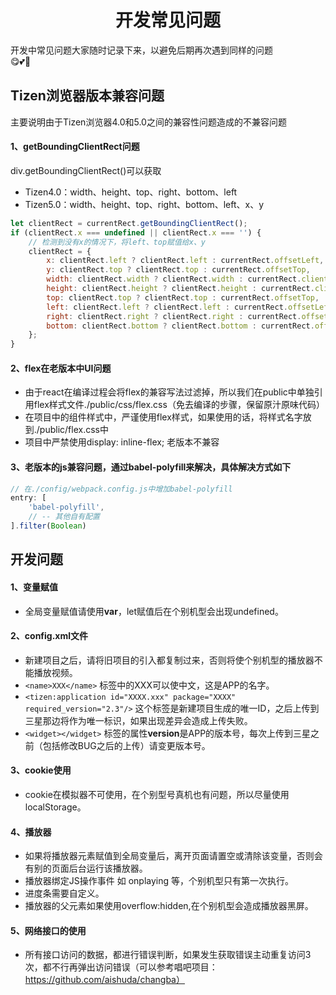 <!-- 项目大标题 -->
<h1 align="center">开发常见问题</h1>
<!-- 文档说明 -->
开发中常见问题大家随时记录下来，以避免后期再次遇到同样的问题<br/>
😋💕🦄

## Tizen浏览器版本兼容问题
主要说明由于Tizen浏览器4.0和5.0之间的兼容性问题造成的不兼容问题
#### 1、getBoundingClientRect问题
div.getBoundingClientRect()可以获取
* Tizen4.0：width、height、top、right、bottom、left
* Tizen5.0：width、height、top、right、bottom、left、x、y

```javascript
let clientRect = currentRect.getBoundingClientRect();
if (clientRect.x === undefined || clientRect.x === '') {
    // 检测到没有x的情况下，将left、top赋值给x、y
    clientRect = {
        x: clientRect.left ? clientRect.left : currentRect.offsetLeft,
        y: clientRect.top ? clientRect.top : currentRect.offsetTop,
        width: clientRect.width ? clientRect.width : currentRect.clientWidth,
        height: clientRect.height ? clientRect.height : currentRect.clientHeight,
        top: clientRect.top ? clientRect.top : currentRect.offsetTop,
        left: clientRect.left ? clientRect.left : currentRect.offsetLeft,
        right: clientRect.right ? clientRect.right : currentRect.offsetLeft + currentRect.clientWidth,
        bottom: clientRect.bottom ? clientRect.bottom : currentRect.offsetTop + currentRect.clientHeight
    };
}
```
#### 2、flex在老版本中UI问题
- 由于react在编译过程会将flex的兼容写法过滤掉，所以我们在public中单独引用flex样式文件./public/css/flex.css（免去编译的步骤，保留原汁原味代码）
- 在项目中的组件样式中，严谨使用flex样式，如果使用的话，将样式名字放到./public/flex.css中
- 项目中严禁使用display: inline-flex;  老版本不兼容

#### 3、老版本的js兼容问题，通过babel-polyfill来解决，具体解决方式如下
```javascript
// 在./config/webpack.config.js中增加babel-polyfill
entry: [
    'babel-polyfill',
    // -- 其他自有配置    
].filter(Boolean)
```


## 开发问题

#### 1、变量赋值
- 全局变量赋值请使用**var**，let赋值后在个别机型会出现undefined。
#### 2、config.xml文件
- 新建项目之后，请将旧项目的引入都复制过来，否则将使个别机型的播放器不能播放视频。
- `<name>XXX</name>` 标签中的XXX可以使中文，这是APP的名字。
- `<tizen:application id="XXXX.xxx" package="XXXX" required_version="2.3"/>` 这个标签是新建项目生成的唯一ID，之后上传到三星那边将作为唯一标识，如果出现差异会造成上传失败。
- `<widget></widget>` 标签的属性**version**是APP的版本号，每次上传到三星之前（包括修改BUG之后的上传）请变更版本号。
#### 3、cookie使用
- cookie在模拟器不可使用，在个别型号真机也有问题，所以尽量使用localStorage。
#### 4、播放器
- 如果将播放器元素赋值到全局变量后，离开页面请置空或清除该变量，否则会有别的页面后台运行该播放器。
- 播放器绑定JS操作事件 如 onplaying 等，个别机型只有第一次执行。
- 进度条需要自定义。
- 播放器的父元素如果使用overflow:hidden,在个别机型会造成播放器黑屏。
#### 5、网络接口的使用
- 所有接口访问的数据，都进行错误判断，如果发生获取错误主动重复访问3次，都不行再弹出访问错误（可以参考唱吧项目：https://github.com/aishuda/changba）